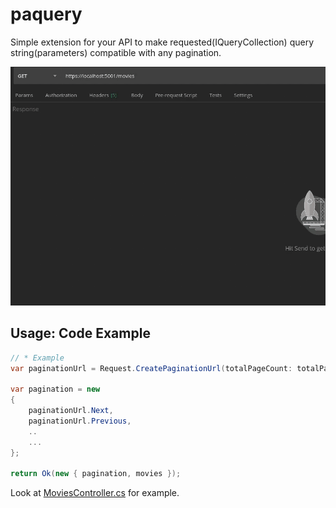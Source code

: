 # paquery

Simple extension for your API to make requested(IQueryCollection) query string(parameters) compatible with any pagination.

![api-response](https://github.com/halilkocaoz/paquery/blob/main/assets/api-response.gif "api-response")

## Usage: Code Example

```csharp
// * Example
var paginationUrl = Request.CreatePaginationUrl(totalPageCount: totalPageCount, currentPage: page);

var pagination = new
{
    paginationUrl.Next,
    paginationUrl.Previous,
    ..
    ...
};

return Ok(new { pagination, movies });
```

Look at [MoviesController.cs](https://github.com/halilkocaoz/paquery/blob/main/Example.WebAPI/Controllers/MoviesController.cs) for example.
